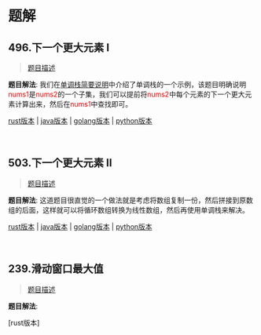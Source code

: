 # 题解

## 496.下一个更大元素 I

> [题目描述](https://leetcode-cn.com/problems/next-greater-element-i/description/)

**题目解法**: 我们在[单调栈简要说明](./brief_introduction.md)中介绍了单调栈的一个示例，该题目明确说明<span style="color:red">nums1</span>是<span style="color:red">nums2</span>的一个子集，我们可以提前将<span style="color:red">nums2</span>中每个元素的下一个更大元素计算出来，然后在<span style="color:red">nums1</span>中查找即可。

[rust版本](../../../codes/rust/496.下一个更大元素-i.rs) |
[java版本](../../../codes/java/496.下一个更大元素-i.java) |
[golang版本](../../../codes/golang/496.下一个更大元素-i.go) |
[python版本](../../../codes/python/496.下一个更大元素-i.py)

<br>

## 503.下一个更大元素 II

> [题目描述](https://leetcode.cn/problems/next-greater-element-ii/description/)

**题目解法**:  这道题目很直觉的一个做法就是考虑将数组复制一份，然后拼接到原数组的后面，这样就可以将循环数组转换为线性数组，然后再使用单调栈来解决。

[rust版本](../../../codes/rust/503.下一个更大元素-ii.rs) |
[java版本](../../../codes/java/503.下一个更大元素-ii.java) |
[golang版本](../../../codes/golang/503.下一个更大元素-ii.go) |
[python版本](../../../codes/python/503.下一个更大元素-ii.py)

<br>


## 239.滑动窗口最大值

> [题目描述](https://leetcode-cn.com/problems/sliding-window-maximum/)

**题目解法**:

[rust版本]

<br>

